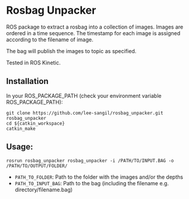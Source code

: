 # Rosbag Unpacker

ROS package to extract a rosbag into a collection of images. Images are ordered in a time sequence. The timestamp for each image is assigned according to the filename of image. 

The bag will publish the images to topic as specified.

Tested in ROS Kinetic.

## Installation

In your ROS_PACKAGE_PATH (check your environment variable ROS_PACKAGE_PATH):

	git clone https://github.com/lee-sangil/rosbag_unpacker.git rosbag_unpacker
	cd ${catkin_workspace}
	catkin_make

## Usage:

	rosrun rosbag_unpacker rosbag_unpacker -i /PATH/TO/INPUT.BAG -o /PATH/TO/OUTPUT/FOLDER/

- `PATH_TO_FOLDER`: Path to the folder with the images and/or the depths
- `PATH_TO_INPUT_BAG`: Path to the bag (including the filename e.g. directory/filename.bag)

